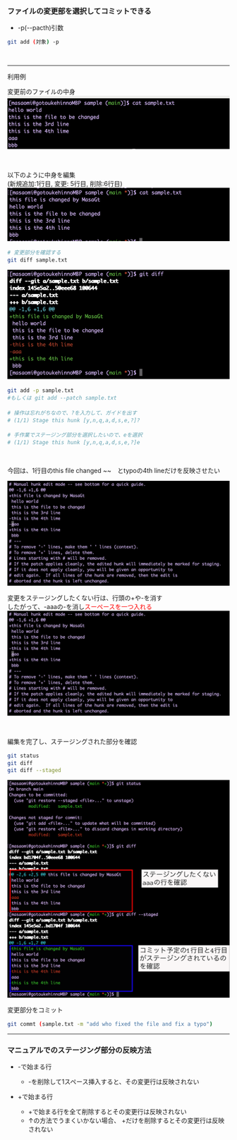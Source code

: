 ### ファイルの変更部を選択してコミットできる

- -p(--pacth)引数  

```bash
git add (対象) -p
```

<br>

---

利用例

変更前のファイルの中身
<img src="./img/before_change.png" />

<br>

以下のように中身を編集  
(新規追加:1行目, 変更: 5行目, 削除:6行目)
<img src="./img/after_change.png" />

```bash
# 変更部分を確認する
git diff sample.txt
```

<img src="./img/change.png" />

<br>



```bash
git add -p sample.txt
#もしくは git add --patch sample.txt

# 操作は忘れがちなので、?を入力して、ガイドを出す
# (1/1) Stage this hunk [y,n,q,a,d,s,e,?]?

# 手作業でステージング部分を選択したいので、eを選択
# (1/1) Stage this hunk [y,n,q,a,d,s,e,?]e
```

<br>

今回は、1行目のthis file changed ~~　とtypoの4th lineだけを反映させたい

<img src="./img/before_edit.png" />

<br>

変更をステージングしたくない行は、行頭の+や-を消す  
したがって、-aaaの-を消し<font color=red>スーペースを一つ入れる</font>
<img src="./img/after_edit.png" />

<br>

編集を完了し、ステージングされた部分を確認
```bash
git status
git diff
git diff --staged
```

<img src="./img/edit_confirm.png" />

<br>

変更部分をコミット

```bash
git commt (sample.txt -m "add who fixed the file and fix a typo")
```

---

### マニュアルでのステージング部分の反映方法

- -で始まる行
    - -を削除して1スペース挿入すると、その変更行は反映されない

- +で始まる行
    - +で始まる行を全て削除するとその変更行は反映されない
    - ↑の方法でうまくいかない場合、 +だけを削除するとその変更行は反映されない




